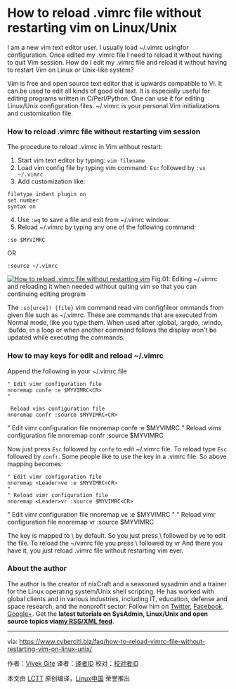 How to reload .vimrc file without restarting vim on Linux/Unix
======

I am a new vim text editor user. I usually load ~/.vimrc usingfor configuration. Once edited my .vimrc file I need to reload it without having to quit Vim session. How do I edit my .vimrc file and reload it without having to restart Vim on Linux or Unix-like system?

Vim is free and open source text editor that is upwards compatible to Vi. It can be used to edit all kinds of good old text. It is especially useful for editing programs written in C/Perl/Python. One can use it for editing Linux/Unix configuration files. ~/.vimrc is your personal Vim initializations and customization file.

### How to reload .vimrc file without restarting vim session

The procedure to reload .vimrc in Vim without restart:

  1. Start vim text editor by typing: `vim filename`
  2. Load vim config file by typing vim command: `Esc` followed by `:vs ~/.vimrc`
  3. Add customization like:
  ```
  filetype indent plugin on
  set number
  syntax on
  ```
  4. Use `:wq` to save a file and exit from ~/.vimrc window.
  5. Reload ~/.vimrc by typing any one of the following command:
  ```
  :so $MYVIMRC
  ```
  OR
  ```
  :source ~/.vimrc
  ```

[![How to reload .vimrc file without restarting vim][1]][1]
Fig.01: Editing ~/.vimrc and reloading it when needed without quiting vim so that you can continuing editing program

The `:so[urce]! {file}` vim command read vim configfileor ommands from given file such as ~/.vimrc. These are commands that are executed from Normal mode, like you type them. When used after :global, :argdo, :windo, :bufdo, in a loop or when another command follows the display won't be updated while executing the commands.

### How to may keys for edit and reload ~/.vimrc

Append the following in your ~/.vimrc file
```
" Edit vimr configuration file
nnoremap confe :e $MYVIMRC<CR>
"

 Reload vims configuration file
nnoremap confr :source $MYVIMRC<CR>
```

" Edit vimr configuration file nnoremap confe :e $MYVIMRC<CR> " Reload vims configuration file nnoremap confr :source $MYVIMRC<CR>

Now just press `Esc` followed by `confe` to edit ~/.vimrc file. To reload type `Esc` followed by `confr`. Some people like to use the <Leader> key in a .vimrc file. So above mapping becomes:
```
" Edit vimr configuration file
nnoremap <Leader>ve :e $MYVIMRC<CR>
"
" Reload vimr configuration file
nnoremap <Leader>vr :source $MYVIMRC<CR>
```

" Edit vimr configuration file nnoremap <Leader>ve :e $MYVIMRC<CR> " " Reload vimr configuration file nnoremap <Leader>vr :source $MYVIMRC<CR>

The <Leader> key is mapped to \ by default. So you just press \ followed by ve to edit the file. To reload the ~/vimrc file you press \ followed by vr
And there you have it, you just reload .vimrc file without restarting vim ever.


### About the author

The author is the creator of nixCraft and a seasoned sysadmin and a trainer for the Linux operating system/Unix shell scripting. He has worked with global clients and in various industries, including IT, education, defense and space research, and the nonprofit sector. Follow him on [Twitter][2], [Facebook][3], [Google+][4]. Get the **latest tutorials on SysAdmin, Linux/Unix and open source topics via[my RSS/XML feed][5]**.

--------------------------------------------------------------------------------

via: https://www.cyberciti.biz/faq/how-to-reload-vimrc-file-without-restarting-vim-on-linux-unix/

作者：[Vivek Gite][a]
译者：[译者ID](https://github.com/译者ID)
校对：[校对者ID](https://github.com/校对者ID)

本文由 [LCTT](https://github.com/LCTT/TranslateProject) 原创编译，[Linux中国](https://linux.cn/) 荣誉推出

[a]:https://www.cyberciti.biz/
[1]:https://www.cyberciti.biz/media/new/faq/2018/02/How-to-reload-.vimrc-file-without-restarting-vim.jpg
[2]:https://twitter.com/nixcraft
[3]:https://facebook.com/nixcraft
[4]:https://plus.google.com/+CybercitiBiz
[5]:https://www.cyberciti.biz/atom/atom.xml
